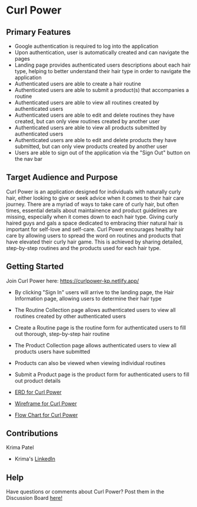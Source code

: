 
# Curl Power

## Primary Features

- Google authentication is required to log into the application
- Upon authentication, user is automatically created and can navigate the pages
- Landing page provides authenticated users descriptions about each hair type, helping to better understand their hair type in order to navigate the application
- Authenticated users are able to create a hair routine
- Authenticated users are able to submit a product(s) that accompanies a routine
- Authenticated users are able to view all routines created by authenticated users
- Authenticated users are able to edit and delete routines they have created, but can only view routines created by another user
- Authenticated users are able to view all products submitted by authenticated users
- Authenticated users are able to edit and delete products they have submitted, but can only view products created by another user
- Users are able to sign out of the application via the "Sign Out" button on the nav bar

## Target Audience and Purpose

Curl Power is an application designed for individuals with naturally curly hair, either looking to give or seek advice when it comes to their hair care journey. There are a myriad of ways to take care of curly hair, but often times, essential details about maintainence and product guidelines are missing, especially when it comes down to each hair type. Giving curly haired guys and gals a space dedicated to embracing thier natural hair is important for self-love and self-care. Curl Power encourages healthy hair care by allowing users to spread the word on routines and products that have elevated their curly hair game. This is achieved by sharing detailed, step-by-step routines and the products used for each hair type.

## Getting Started

Join Curl Power here: https://curlpower-kp.netlify.app/

- By clicking "Sign In" users will arrive to the landing page, the Hair Information page, allowing users to determine their hair type
- The Routine Collection page allows authenticated users to view all routines created by other authenticated users
- Create a Routine page is the routine form for authenticated users to fill out thorough, step-by-step hair routine
- The Product Collection page allows authenticated users to view all products users have submitted
- Products can also be viewed when viewing individual routines
- Submit a Product page is the product form for authenticated users to fill out product details

- [ERD for Curl Power](https://dbdiagram.io/d/62faca60c2d9cf52faafc3f9)
- [Wireframe for Curl Power](https://whimsical.com/krima-s-curl-power-wireframe-4vvc3S18DXSHnT6xqqjzqT)
- [Flow Chart for Curl Power](https://whimsical.com/krima-s-curl-power-flow-chart-66EnyeAQaWoEczn5zBzZDR)

## Contributions

Krima Patel
- Krima's [LinkedIn](https://www.linkedin.com/in/krima-patel/)

## Help

Have questions or comments about Curl Power? Post them in the Discussion Board [here!](https://github.com/krima-patel/CurlPower/discussions)
